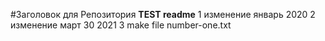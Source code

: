 #Заголовок для Репозитория
**TEST readme**
1 изменение январь 2020
2 изменение март 30 2021
3 make file number-one.txt
